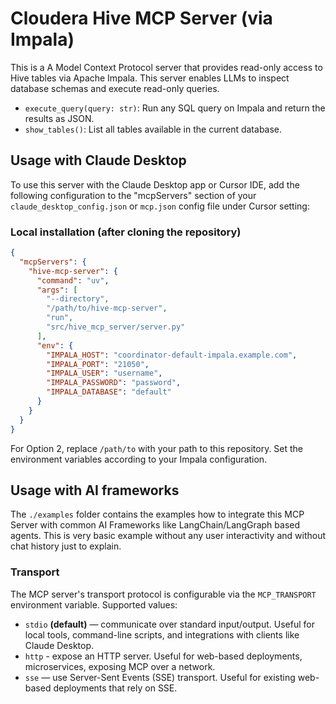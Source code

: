 # Cloudera Hive MCP Server (via Impala)

This is a A Model Context Protocol server that provides read-only access to Hive tables via Apache Impala. This server enables LLMs to inspect database schemas and execute read-only queries.

- `execute_query(query: str)`: Run any SQL query on Impala and return the results as JSON.
- `show_tables()`: List all tables available in the current database.

## Usage with Claude Desktop

To use this server with the Claude Desktop app or Cursor IDE, add the following configuration to the "mcpServers" section of your `claude_desktop_config.json` or `mcp.json` config file under Cursor setting:

### Local installation (after cloning the repository)
```json
{
  "mcpServers": {
    "hive-mcp-server": {
      "command": "uv",
      "args": [
        "--directory",
        "/path/to/hive-mcp-server",
        "run",
        "src/hive_mcp_server/server.py"
      ],
      "env": {
        "IMPALA_HOST": "coordinator-default-impala.example.com",
        "IMPALA_PORT": "21050",
        "IMPALA_USER": "username",
        "IMPALA_PASSWORD": "password",
        "IMPALA_DATABASE": "default"
      }
    }
  }
}
```

For Option 2, replace `/path/to` with your path to this repository. Set the environment variables according to your Impala configuration.

## Usage with AI frameworks

The `./examples` folder contains the examples how to integrate this MCP Server with common AI Frameworks like LangChain/LangGraph based agents. This is very basic example without any user interactivity and without chat history just to explain.

### Transport

The MCP server's transport protocol is configurable via the `MCP_TRANSPORT` environment variable. Supported values:
- `stdio` **(default)** — communicate over standard input/output. Useful for local tools, command-line scripts, and integrations with clients like Claude Desktop.
- `http` - expose an HTTP server. Useful for web-based deployments, microservices, exposing MCP over a network.
- `sse` — use Server-Sent Events (SSE) transport. Useful for existing web-based deployments that rely on SSE.

